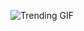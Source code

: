 
<!-- GIF_SECTION -->
![Trending GIF](https://media2.giphy.com/media/v1.Y2lkPThiYjIxNzcyM3UyaWN4eDZoeDFubTF0NDB0MnVmaHNzenF5YWN2Y2MzcTVrNHhlNSZlcD12MV9naWZzX3NlYXJjaCZjdD1n/aHiv481xki1WdhQonS/giphy.gif)
<!-- END_GIF_SECTION -->
